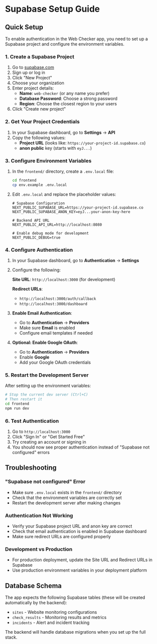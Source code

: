 # Supabase Setup Guide

## Quick Setup

To enable authentication in the Web Checker app, you need to set up a Supabase project and configure the environment variables.

### 1. Create a Supabase Project

1. Go to [supabase.com](https://supabase.com)
2. Sign up or log in
3. Click "New Project"
4. Choose your organization
5. Enter project details:
   - **Name**: `web-checker` (or any name you prefer)
   - **Database Password**: Choose a strong password
   - **Region**: Choose the closest region to your users
6. Click "Create new project"

### 2. Get Your Project Credentials

1. In your Supabase dashboard, go to **Settings** → **API**
2. Copy the following values:
   - **Project URL** (looks like: `https://your-project-id.supabase.co`)
   - **anon public** key (starts with `eyJ...`)

### 3. Configure Environment Variables

1. In the `frontend/` directory, create a `.env.local` file:
   ```bash
   cd frontend
   cp env.example .env.local
   ```

2. Edit `.env.local` and replace the placeholder values:
   ```env
   # Supabase Configuration
   NEXT_PUBLIC_SUPABASE_URL=https://your-project-id.supabase.co
   NEXT_PUBLIC_SUPABASE_ANON_KEY=eyJ...your-anon-key-here
   
   # Backend API URL
   NEXT_PUBLIC_API_URL=http://localhost:8080
   
   # Enable debug mode for development
   NEXT_PUBLIC_DEBUG=true
   ```

### 4. Configure Authentication

1. In your Supabase dashboard, go to **Authentication** → **Settings**
2. Configure the following:

   **Site URL**: `http://localhost:3000` (for development)
   
   **Redirect URLs**: 
   - `http://localhost:3000/auth/callback`
   - `http://localhost:3000/dashboard`

3. **Enable Email Authentication**:
   - Go to **Authentication** → **Providers**
   - Make sure **Email** is enabled
   - Configure email templates if needed

4. **Optional: Enable Google OAuth**:
   - Go to **Authentication** → **Providers**
   - Enable **Google**
   - Add your Google OAuth credentials

### 5. Restart the Development Server

After setting up the environment variables:

```bash
# Stop the current dev server (Ctrl+C)
# Then restart it
cd frontend
npm run dev
```

### 6. Test Authentication

1. Go to `http://localhost:3000`
2. Click "Sign In" or "Get Started Free"
3. Try creating an account or signing in
4. You should now see proper authentication instead of "Supabase not configured" errors

## Troubleshooting

### "Supabase not configured" Error
- Make sure `.env.local` exists in the `frontend/` directory
- Check that the environment variables are correctly set
- Restart the development server after making changes

### Authentication Not Working
- Verify your Supabase project URL and anon key are correct
- Check that email authentication is enabled in Supabase dashboard
- Make sure redirect URLs are configured properly

### Development vs Production
- For production deployment, update the Site URL and Redirect URLs in Supabase
- Use production environment variables in your deployment platform

## Database Schema

The app expects the following Supabase tables (these will be created automatically by the backend):

- `sites` - Website monitoring configurations
- `check_results` - Monitoring results and metrics
- `incidents` - Alert and incident tracking

The backend will handle database migrations when you set up the full stack.
